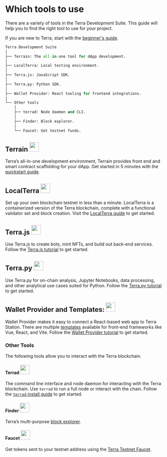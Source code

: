 # Which tools to use

There are a variety of tools in the Terra Development Suite. This guide will help you to find the right tool to use for your project.

If you are new to Terra, start with the [beginner's guide](./get-started.md).

```python
Terra Development Suite
│
├── Terrain: The all-in-one tool for dApp development.
│
├── LocalTerra: Local testing environment.
│
├── Terra.js: JavaScript SDK.
│
├── Terra.py: Python SDK.
│
├── Wallet Provider: React tooling for frontend integrations.
│
└── Other tools
    │
    ├── terrad: Node daemon and CLI.
    │
    ├── Finder: Block explorer.
    │
    └── Faucet: Get testnet funds.
```

## Terrain <img src="/img/terrain.png" height="30px">

Terra’s all-in-one development environment, Terrain provides front end and smart contract scaffolding for your dApp. Get started in 5 minutes with the [quickstart guide](./get-started.md).

## LocalTerra <img src="/img/LocalTerra.svg" height="30px">

Set up your own blockchain testnet in less than a minute. LocalTerra is a containerized version of the Terra blockchain, complete with a functional validator set and block creation. Visit the [LocalTerra guide](terrain/using-terrain-localterra.md) to get started.

## Terra<span/>.js <img src="/img/terra_js.svg" height="30px">

Use Terra<span/>.js to create bots, mint NFTs, and build out back-end services. Follow the [Terra.js tutorial](terra-js/getting-started.md) to get started.

## Terra<span/>.py <img src="/img/terra_sdk.svg" height="30px">

Use Terra<span/>.py for on-chain analysis, Jupyter Notebooks, data processing, and other analytical use cases suited for Python. Follow the [Terra.py tutorial](https://terra-money.github.io/terra.py/tutorial.html) to get started.

## Wallet Provider and Templates: <img src="/img/Walletconnect.svg" height="30px">

Wallet Provider makes it easy to connect a React-based web app to Terra Station. There are multiple [templates](https://templates.terra.money/) available for front-end frameworks like Vue, React, and Vite. Follow the [Wallet Provider tutorial](wallet-provider/wallet-provider-tutorial.md) to get started.

### Other Tools

The following tools allow you to interact with the Terra blockchain.

#### Terrad <img src="/img/Terrad.svg" height="30px">

The command line interface and node daemon for interacting with the Terra blockchain. Use `terrad` to run a full node or interact with the chain. Follow the [`terrad` install guide](terrad/install-terrad.md) to get started.

#### Finder <img src="/img/expl_finder.png" height="30px">

Terra’s multi-purpose [block explorer](https://finder.terra.money/).

#### Faucet <img src="/img/Faucet.svg" height="30px">

Get tokens sent to your testnet address using the [Terra Testnet Faucet](https://faucet.terra.money).

